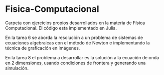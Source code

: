 # Fisica-Computacional
Carpeta con ejercicios propios desarrollados en la materia de Física Computacional. El código esta implementado en Julia.

En la tarea 6 se aborda la resolución a un problema de sistemas de ecuaciones algebraicas con el método de Newton e implementando la técnica de graficación en imágenes.

En la tarea 8 el problema a desarrollar es la solución a la ecuación de onda en 2 dimensiones, usando condiciones de frontera y generando una simulación.
